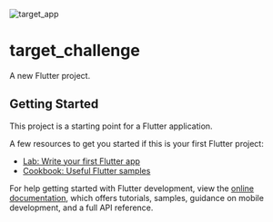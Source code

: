 ![target_app](https://github.com/CheyenneSJ/target_challenge/assets/103771613/f5e0d4e1-4a02-4b0c-8fd1-bf50a1611819)


# target_challenge

A new Flutter project.

## Getting Started

This project is a starting point for a Flutter application.

A few resources to get you started if this is your first Flutter project:

- [Lab: Write your first Flutter app](https://docs.flutter.dev/get-started/codelab)
- [Cookbook: Useful Flutter samples](https://docs.flutter.dev/cookbook)

For help getting started with Flutter development, view the
[online documentation](https://docs.flutter.dev/), which offers tutorials,
samples, guidance on mobile development, and a full API reference.
    